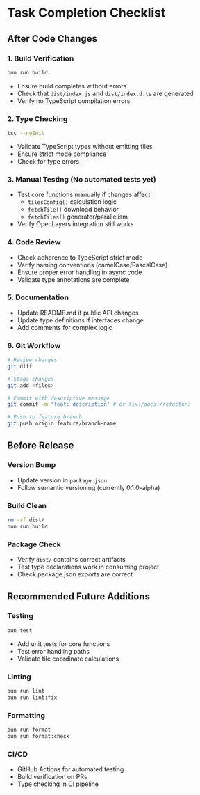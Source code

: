 # Task Completion Checklist

## After Code Changes

### 1. Build Verification
```bash
bun run build
```
- Ensure build completes without errors
- Check that `dist/index.js` and `dist/index.d.ts` are generated
- Verify no TypeScript compilation errors

### 2. Type Checking
```bash
tsc --noEmit
```
- Validate TypeScript types without emitting files
- Ensure strict mode compliance
- Check for type errors

### 3. Manual Testing (No automated tests yet)
- Test core functions manually if changes affect:
  - `tilesConfig()` calculation logic
  - `fetchTile()` download behavior
  - `fetchTiles()` generator/parallelism
- Verify OpenLayers integration still works

### 4. Code Review
- Check adherence to TypeScript strict mode
- Verify naming conventions (camelCase/PascalCase)
- Ensure proper error handling in async code
- Validate type annotations are complete

### 5. Documentation
- Update README.md if public API changes
- Update type definitions if interfaces change
- Add comments for complex logic

### 6. Git Workflow
```bash
# Review changes
git diff

# Stage changes
git add <files>

# Commit with descriptive message
git commit -m "feat: description" # or fix:/docs:/refactor:

# Push to feature branch
git push origin feature/branch-name
```

## Before Release

### Version Bump
- Update version in `package.json`
- Follow semantic versioning (currently 0.1.0-alpha)

### Build Clean
```bash
rm -rf dist/
bun run build
```

### Package Check
- Verify `dist/` contains correct artifacts
- Test type declarations work in consuming project
- Check package.json exports are correct

## Recommended Future Additions

### Testing
```bash
bun test
```
- Add unit tests for core functions
- Test error handling paths
- Validate tile coordinate calculations

### Linting
```bash
bun run lint
bun run lint:fix
```

### Formatting
```bash
bun run format
bun run format:check
```

### CI/CD
- GitHub Actions for automated testing
- Build verification on PRs
- Type checking in CI pipeline
